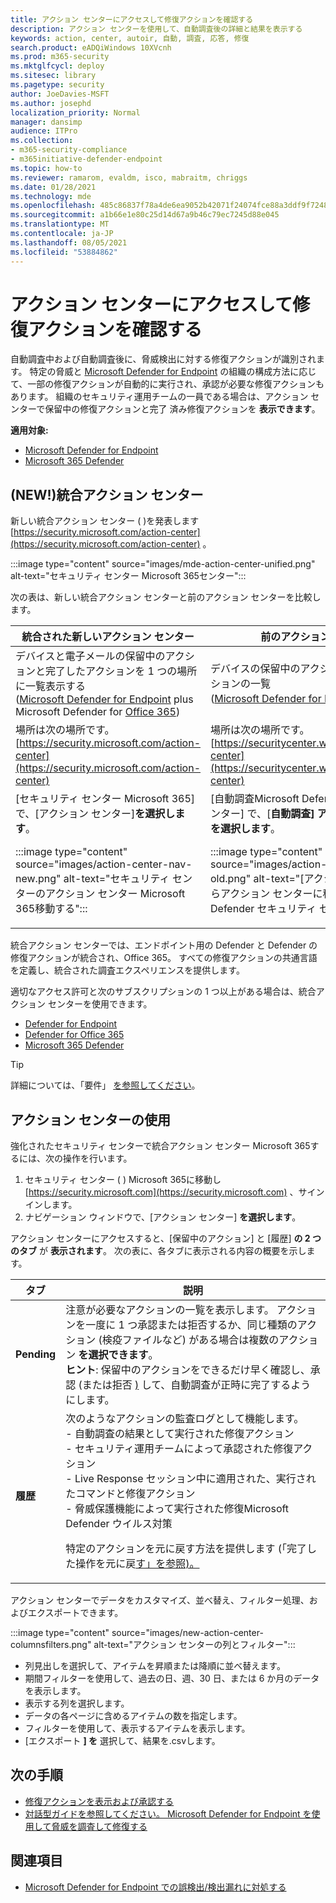 ```yaml
---
title: アクション センターにアクセスして修復アクションを確認する
description: アクション センターを使用して、自動調査後の詳細と結果を表示する
keywords: action, center, autoir, 自動, 調査, 応答, 修復
search.product: eADQiWindows 10XVcnh
ms.prod: m365-security
ms.mktglfcycl: deploy
ms.sitesec: library
ms.pagetype: security
author: JoeDavies-MSFT
ms.author: josephd
localization_priority: Normal
manager: dansimp
audience: ITPro
ms.collection:
- m365-security-compliance
- m365initiative-defender-endpoint
ms.topic: how-to
ms.reviewer: ramarom, evaldm, isco, mabraitm, chriggs
ms.date: 01/28/2021
ms.technology: mde
ms.openlocfilehash: 485c86837f78a4de6ea9052b42071f24074fce88a3ddf9f7248c7ff2f8a65ad9
ms.sourcegitcommit: a1b66e1e80c25d14d67a9b46c79ec7245d88e045
ms.translationtype: MT
ms.contentlocale: ja-JP
ms.lasthandoff: 08/05/2021
ms.locfileid: "53884862"
---
```

# <a name="visit-the-action-center-to-see-remediation-actions"></a>アクション センターにアクセスして修復アクションを確認する

自動調査中および自動調査後に、脅威検出に対する修復アクションが識別されます。 特定の脅威と [Microsoft Defender for Endpoint](/windows/security/threat-protection) の組織の構成方法に応じて、一部の修復アクションが自動的に実行され、承認が必要な修復アクションもあります。 組織のセキュリティ運用チームの一員である場合は、アクション センターで保留中の修復アクションと完了 [](manage-auto-investigation.md#remediation-actions)済み修復アクションを **表示できます**。 


**適用対象:**
- [Microsoft Defender for Endpoint](https://go.microsoft.com/fwlink/p/?linkid=2154037)
- [Microsoft 365 Defender](https://go.microsoft.com/fwlink/?linkid=2118804)

## <a name="new-a-unified-action-center"></a>(NEW!)統合アクション センター


新しい統合アクション センター ( )を発表します [https://security.microsoft.com/action-center](https://security.microsoft.com/action-center) 。

:::image type="content" source="images/mde-action-center-unified.png" alt-text="セキュリティ センター Microsoft 365センター":::

次の表は、新しい統合アクション センターと前のアクション センターを比較します。

|統合された新しいアクション センター  |前のアクション センター  |
|---------|---------|
|デバイスと電子メールの保留中のアクションと完了したアクションを 1 つの場所に一覧表示する <br/>([Microsoft Defender for Endpoint](microsoft-defender-endpoint.md) plus Microsoft Defender for [Office 365](/microsoft-365/security/office-365-security/office-365-atp))|デバイスの保留中のアクションと完了したアクションの一覧 <br/> ([Microsoft Defender for Endpoint](microsoft-defender-endpoint.md) のみ)   |
|場所は次の場所です。<br/>[https://security.microsoft.com/action-center](https://security.microsoft.com/action-center)         |場所は次の場所です。<br/>[https://securitycenter.windows.com/action-center](https://securitycenter.windows.com/action-center)     |
| [セキュリティ センター Microsoft 365] で、[アクション センター]**を選択します**。 <p>:::image type="content" source="images/action-center-nav-new.png" alt-text="セキュリティ センターのアクション センター Microsoft 365移動する"::: | [自動調査Microsoft Defender セキュリティ センター] で、[**自動調査] アクション** センター  >  **を選択します**。 <p>:::image type="content" source="images/action-center-nav-old.png" alt-text="[アクション] ウィンドウからアクション センターに移動Microsoft Defender セキュリティ センター":::  |

統合アクション センターでは、エンドポイント用の Defender と Defender の修復アクションが統合され、Office 365。 すべての修復アクションの共通言語を定義し、統合された調査エクスペリエンスを提供します。 

適切なアクセス許可と次のサブスクリプションの 1 つ以上がある場合は、統合アクション センターを使用できます。
- [Defender for Endpoint](microsoft-defender-endpoint.md)
- [Defender for Office 365](/microsoft-365/security/office-365-security/office-365-atp)
- [Microsoft 365 Defender](/microsoft-365/security/mtp/microsoft-threat-protection) 

> [!TIP]
> 詳細については、「要件」 [を参照してください](/microsoft-365/security/mtp/prerequisites)。

## <a name="using-the-action-center"></a>アクション センターの使用

強化されたセキュリティ センターで統合アクション センター Microsoft 365するには、次の操作を行います。
1. セキュリティ センター ( ) Microsoft 365に移動し [https://security.microsoft.com](https://security.microsoft.com) 、サインインします。
2. ナビゲーション ウィンドウで、[アクション センター] **を選択します**。 

アクション センターにアクセスすると、[保留中のアクション] と [履歴] **の 2 つのタブ** が **表示されます**。 次の表に、各タブに表示される内容の概要を示します。

|タブ  |説明  |
|---------|---------|
|**Pending**     | 注意が必要なアクションの一覧を表示します。 アクションを一度に 1 つ承認または拒否するか、同じ種類のアクション (検疫ファイルなど) がある場合は複数のアクション **を選択できます**。 <br/>**ヒント**: 保留中のアクションをできるだけ早く確認し、承認 (または拒否 [)](manage-auto-investigation.md) して、自動調査が正時に完了するようにします。 |
|**履歴**     | 次のようなアクションの監査ログとして機能します。 <br/>- 自動調査の結果として実行された修復アクション <br>- セキュリティ運用チームによって承認された修復アクション  <br/>- Live Response セッション中に適用された、実行されたコマンドと修復アクション  <br/>- 脅威保護機能によって実行された修復Microsoft Defender ウイルス対策  <p>特定のアクションを元に戻す方法を提供します (「完了した操作を元に戻[す」を参照)。](manage-auto-investigation.md#undo-completed-actions)       |

アクション センターでデータをカスタマイズ、並べ替え、フィルター処理、およびエクスポートできます。

:::image type="content" source="images/new-action-center-columnsfilters.png" alt-text="アクション センターの列とフィルター":::

- 列見出しを選択して、アイテムを昇順または降順に並べ替えます。
- 期間フィルターを使用して、過去の日、週、30 日、または 6 か月のデータを表示します。
- 表示する列を選択します。
- データの各ページに含めるアイテムの数を指定します。
- フィルターを使用して、表示するアイテムを表示します。
- [エクスポート **] を** 選択して、結果を.csvします。 

## <a name="next-steps"></a>次の手順

- [修復アクションを表示および承認する](manage-auto-investigation.md)
- [対話型ガイドを参照してください。 Microsoft Defender for Endpoint を使用して脅威を調査して修復する](https://aka.ms/MDATP-IR-Interactive-Guide)
 
## <a name="see-also"></a>関連項目

- [Microsoft Defender for Endpoint での誤検出/検出漏れに対処する](defender-endpoint-false-positives-negatives.md)
